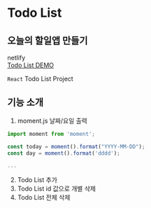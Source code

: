 # Todo List
## 오늘의 할일앱 만들기

netlify<br/>
[Todo List DEMO](https://phy-todolist.netlify.app/)

`React` Todo List Project

## 기능 소개

1. moment.js 날짜/요일 출력

```javascript
import moment from 'moment';

const today = moment().format("YYYY-MM-DD");
const day = moment().format('dddd');

...
```

2. Todo List 추가
3. Todo List id 값으로 개별 삭제
4. Todo List 전체 삭제